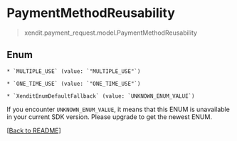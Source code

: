 # PaymentMethodReusability
> xendit.payment_request.model.PaymentMethodReusability



## Enum


    * `MULTIPLE_USE` (value: `"MULTIPLE_USE"`)

    * `ONE_TIME_USE` (value: `"ONE_TIME_USE"`)

    * `XenditEnumDefaultFallback` (value: `UNKNOWN_ENUM_VALUE`)

If you encounter `UNKNOWN_ENUM_VALUE`, it means that this ENUM is unavailable in your current SDK version. Please upgrade to get the newest ENUM.

[[Back to README]](../../README.md)


